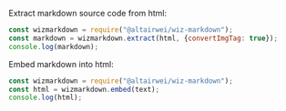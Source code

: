 Extract markdown source code from html:

```javascript
const wizmarkdown = require("@altairwei/wiz-markdown");
const markdown = wizmarkdown.extract(html, {convertImgTag: true});
console.log(markdown);
```

Embed markdown into html:

```javascript
const wizmarkdown = require("@altairwei/wiz-markdown");
const html = wizmarkdown.embed(text);
console.log(html);
```